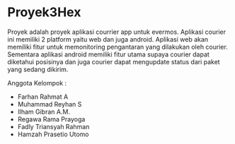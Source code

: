 # Proyek3Hex
Proyek adalah proyek aplikasi courrier app untuk evermos. Aplikasi courier ini memiliki 2 platform yaitu web dan juga android. Aplikasi web akan memiliki fitur untuk memonitoring pengantaran yang dilakukan oleh courier. Sementara aplikasi android memiliki fitur utama supaya courier dapat diketahui posisinya dan juga courier dapat mengupdate status dari paket yang sedang dikirim.

Anggota Kelompok : 
<ul>
  <li> Farhan Rahmat A</li>
  <li> Muhammad Reyhan S </li>
  <li> Ilham Gibran A.M.</li>
  <li> Regawa Rama Prayoga</li>
  <li>Fadly Triansyah Rahman</li>
  <li> Hamzah Prasetio Utomo</li>
</ul>
